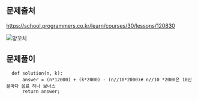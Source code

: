 문제출처
---

https://school.programmers.co.kr/learn/courses/30/lessons/120830

![양꼬치](https://github.com/user-attachments/assets/ec73207c-3e90-46c9-9ed8-6cd7317d9462)

문제풀이
---

      def solution(n, k):
          answer = (n*12000) + (k*2000) - (n//10*2000)# n//10 *2000은 10인분마다 음료 하나 보너스
          return answer;
